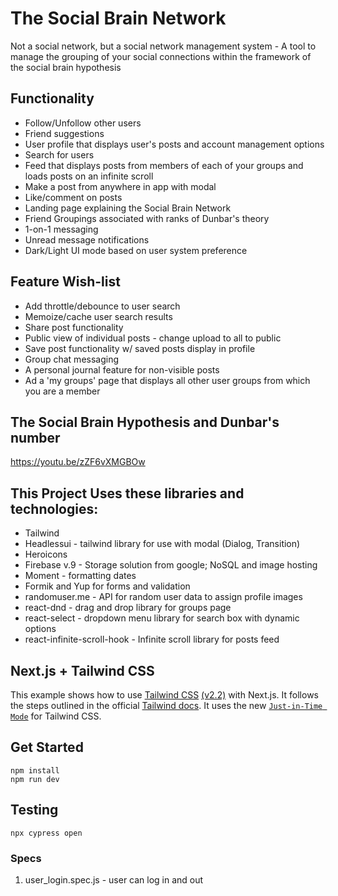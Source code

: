 # The Social Brain Network
Not a social network, but a social network management system
	- A tool to manage the grouping of your social connections within the framework of the social brain hypothesis
## Functionality
- Follow/Unfollow other users
- Friend suggestions
- User profile that displays user's posts and account management options
- Search for users
- Feed that displays posts from members of each of your groups and loads posts on an infinite scroll
- Make a post from anywhere in app with modal
- Like/comment on posts
- Landing page explaining the Social Brain Network
- Friend Groupings associated with ranks of Dunbar's theory
- 1-on-1 messaging
- Unread message notifications
- Dark/Light UI mode based on user system preference
  
## Feature Wish-list
- Add throttle/debounce to user search
- Memoize/cache user search results
- Share post functionality
- Public view of individual posts - change upload to all to public
- Save post functionality w/ saved posts display in profile
- Group chat messaging
- A personal journal feature for non-visible posts
- Ad a 'my groups' page that displays all other user groups from which you are a member


## The Social Brain Hypothesis and Dunbar's number
https://youtu.be/zZF6vXMGBOw

## This Project Uses these libraries and technologies:
+ Tailwind
+ Headlessui - tailwind library for use with modal (Dialog, Transition)
+ Heroicons
+ Firebase v.9 - Storage solution from google; NoSQL and image hosting
+ Moment - formatting dates
+ Formik and Yup for forms and validation
+ randomuser.me - API for random user data to assign profile images
+ react-dnd - drag and drop library for groups page
+ react-select - dropdown menu library for search box with dynamic options
+ react-infinite-scroll-hook - Infinite scroll library for posts feed

## Next.js + Tailwind CSS
This example shows how to use [Tailwind CSS](https://tailwindcss.com/) [(v2.2)](https://blog.tailwindcss.com/tailwindcss-2-2) with Next.js. It follows the steps outlined in the official [Tailwind docs](https://tailwindcss.com/docs/guides/nextjs).
It uses the new [`Just-in-Time Mode`](https://tailwindcss.com/docs/just-in-time-mode) for Tailwind CSS.

## Get Started

```
npm install
npm run dev
```

## Testing
```
npx cypress open
```
### Specs
1. user_login.spec.js - user can log in and out
